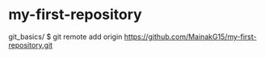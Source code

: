 # my-first-repository
git_basics/ $ git remote add origin https://github.com/MainakG15/my-first-repository.git
